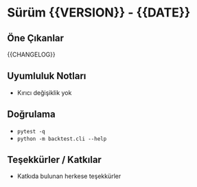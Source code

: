 # Sürüm {{VERSION}} - {{DATE}}

## Öne Çıkanlar
{{CHANGELOG}}

## Uyumluluk Notları
- Kırıcı değişiklik yok

## Doğrulama
- `pytest -q`
- `python -m backtest.cli --help`

## Teşekkürler / Katkılar
- Katkıda bulunan herkese teşekkürler
